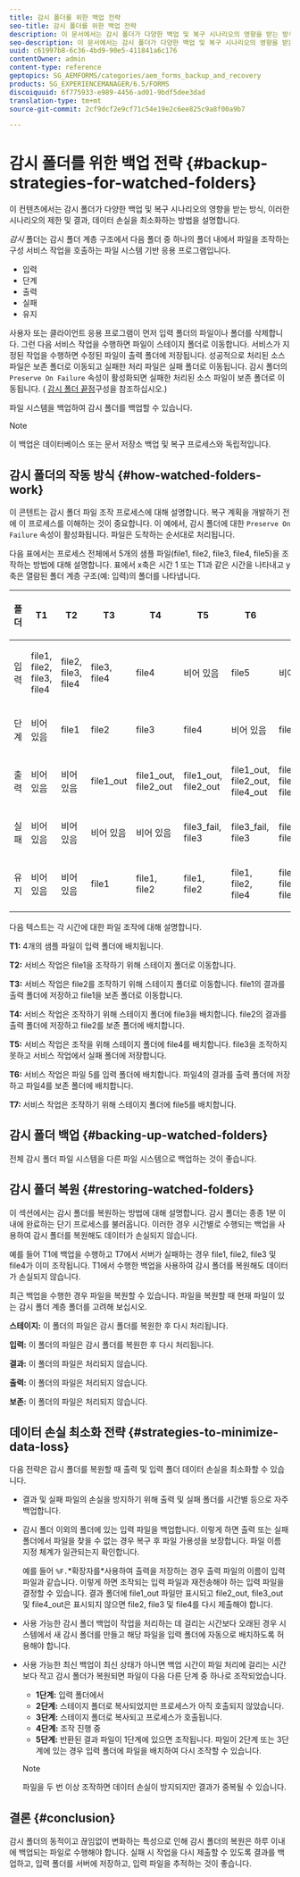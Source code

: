 ```yaml
---
title: 감시 폴더를 위한 백업 전략
seo-title: 감시 폴더를 위한 백업 전략
description: 이 문서에서는 감시 폴더가 다양한 백업 및 복구 시나리오의 영향을 받는 방식, 이러한 시나리오의 제한 사항 및 결과, 데이터 손실을 최소화하는 방법에 대해 설명합니다.
seo-description: 이 문서에서는 감시 폴더가 다양한 백업 및 복구 시나리오의 영향을 받는 방식, 이러한 시나리오의 제한 사항 및 결과, 데이터 손실을 최소화하는 방법에 대해 설명합니다.
uuid: c61997b8-6c36-4bd9-90e5-411841a6c176
contentOwner: admin
content-type: reference
geptopics: SG_AEMFORMS/categories/aem_forms_backup_and_recovery
products: SG_EXPERIENCEMANAGER/6.5/FORMS
discoiquuid: 6f775933-e989-4456-ad01-9bdf5dee3dad
translation-type: tm+mt
source-git-commit: 2cf9dcf2e9cf71c54e19e2c6ee825c9a8f00a9b7

---
```



# 감시 폴더를 위한 백업 전략 {#backup-strategies-for-watched-folders}

이 컨텐츠에서는 감시 폴더가 다양한 백업 및 복구 시나리오의 영향을 받는 방식, 이러한 시나리오의 제한 및 결과, 데이터 손실을 최소화하는 방법을 설명합니다.

*감시* 폴더는 감시 폴더 계층 구조에서 다음 폴더 중 하나의 폴더 내에서 파일을 조작하는 구성 서비스 작업을 호출하는 파일 시스템 기반 응용 프로그램입니다.

* 입력
* 단계
* 출력
* 실패
* 유지

사용자 또는 클라이언트 응용 프로그램이 먼저 입력 폴더의 파일이나 폴더를 삭제합니다. 그런 다음 서비스 작업을 수행하면 파일이 스테이지 폴더로 이동합니다. 서비스가 지정된 작업을 수행하면 수정된 파일이 출력 폴더에 저장됩니다. 성공적으로 처리된 소스 파일은 보존 폴더로 이동되고 실패한 처리 파일은 실패 폴더로 이동됩니다. 감시 폴더의 `Preserve On Failure` 속성이 활성화되면 실패한 처리된 소스 파일이 보존 폴더로 이동됩니다. ( [감시 폴더 끝점](/help/forms/using/admin-help/configuring-watched-folder-endpoints.md#configuring-watched-folder-endpoints)구성을 참조하십시오.)

파일 시스템을 백업하여 감시 폴더를 백업할 수 있습니다.

>[!NOTE]
>
>이 백업은 데이터베이스 또는 문서 저장소 백업 및 복구 프로세스와 독립적입니다.

## 감시 폴더의 작동 방식 {#how-watched-folders-work}

이 콘텐트는 감시 폴더 파일 조작 프로세스에 대해 설명합니다. 복구 계획을 개발하기 전에 이 프로세스를 이해하는 것이 중요합니다. 이 예에서, 감시 폴더에 대한 `Preserve On Failure` 속성이 활성화됩니다. 파일은 도착하는 순서대로 처리됩니다.

다음 표에서는 프로세스 전체에서 5개의 샘플 파일(file1, file2, file3, file4, file5)을 조작하는 방법에 대해 설명합니다. 표에서 x축은 시간 1 또는 T1과 같은 시간을 나타내고 y축은 열람된 폴더 계층 구조(예: 입력)의 폴더를 나타냅니다.

<table>
 <thead>
  <tr>
   <th><p>폴더</p></th>
   <th><p>T1</p></th>
   <th><p>T2</p></th>
   <th><p>T3</p></th>
   <th><p>T4</p></th>
   <th><p>T5</p></th>
   <th><p>T6</p></th>
   <th><p>T7</p></th>
  </tr>
 </thead>
 <tbody>
  <tr>
   <td><p>입력</p></td>
   <td><p>file1, file2, file3, file4</p></td>
   <td><p>file2, file3, file4</p></td>
   <td><p>file3, file4</p></td>
   <td><p>file4</p></td>
   <td><p>비어 있음</p></td>
   <td><p>file5</p></td>
   <td><p>비어 있음</p></td>
  </tr>
  <tr>
   <td><p>단계</p></td>
   <td><p>비어 있음</p></td>
   <td><p>file1</p></td>
   <td><p>file2</p></td>
   <td><p>file3</p></td>
   <td><p>file4</p></td>
   <td><p>비어 있음</p></td>
   <td><p>file5</p></td>
  </tr>
  <tr>
   <td><p>출력</p></td>
   <td><p>비어 있음</p></td>
   <td><p>비어 있음</p></td>
   <td><p>file1_out</p></td>
   <td><p>file1_out, file2_out</p></td>
   <td><p>file1_out, file2_out</p></td>
   <td><p>file1_out, file2_out, file4_out</p></td>
   <td><p>file1_out, file2_out, file4_out</p></td>
  </tr>
  <tr>
   <td><p>실패</p></td>
   <td><p>비어 있음</p></td>
   <td><p>비어 있음</p></td>
   <td><p>비어 있음</p></td>
   <td><p>비어 있음</p></td>
   <td><p>file3_fail, file3 </p></td>
   <td><p>file3_fail, file3 </p></td>
   <td><p>file3_fail, file3 </p></td>
  </tr>
  <tr>
   <td><p>유지</p></td>
   <td><p>비어 있음</p></td>
   <td><p>비어 있음</p></td>
   <td><p>file1 </p></td>
   <td><p>file1, file2 </p></td>
   <td><p>file1, file2 </p></td>
   <td><p>file1, file2, file4 </p></td>
   <td><p>file1, file2, file4 </p></td>
  </tr>
 </tbody>
</table>

다음 텍스트는 각 시간에 대한 파일 조작에 대해 설명합니다.

**T1:** 4개의 샘플 파일이 입력 폴더에 배치됩니다.

**T2:** 서비스 작업은 file1을 조작하기 위해 스테이지 폴더로 이동합니다.

**T3:** 서비스 작업은 file2를 조작하기 위해 스테이지 폴더로 이동합니다. file1의 결과를 출력 폴더에 저장하고 file1을 보존 폴더로 이동합니다.

**T4:** 서비스 작업은 조작하기 위해 스테이지 폴더에 file3을 배치합니다. file2의 결과를 출력 폴더에 저장하고 file2를 보존 폴더에 배치합니다.

**T5:** 서비스 작업은 조작을 위해 스테이지 폴더에 file4를 배치합니다. file3을 조작하지 못하고 서비스 작업에서 실패 폴더에 저장합니다.

**T6:** 서비스 작업은 파일 5를 입력 폴더에 배치합니다. 파일4의 결과를 출력 폴더에 저장하고 파일4를 보존 폴더에 배치합니다.

**T7:** 서비스 작업은 조작하기 위해 스테이지 폴더에 file5를 배치합니다.

## 감시 폴더 백업 {#backing-up-watched-folders}

전체 감시 폴더 파일 시스템을 다른 파일 시스템으로 백업하는 것이 좋습니다.

## 감시 폴더 복원 {#restoring-watched-folders}

이 섹션에서는 감시 폴더를 복원하는 방법에 대해 설명합니다. 감시 폴더는 종종 1분 이내에 완료하는 단기 프로세스를 불러옵니다. 이러한 경우 시간별로 수행되는 백업을 사용하여 감시 폴더를 복원해도 데이터가 손실되지 않습니다.

예를 들어 T1에 백업을 수행하고 T7에서 서버가 실패하는 경우 file1, file2, file3 및 file4가 이미 조작됩니다. T1에서 수행한 백업을 사용하여 감시 폴더를 복원해도 데이터가 손실되지 않습니다.

최근 백업을 수행한 경우 파일을 복원할 수 있습니다. 파일을 복원할 때 현재 파일이 있는 감시 폴더 계층 폴더를 고려해 보십시오.

**스테이지:** 이 폴더의 파일은 감시 폴더를 복원한 후 다시 처리됩니다.

**입력:** 이 폴더의 파일은 감시 폴더를 복원한 후 다시 처리됩니다.

**결과:** 이 폴더의 파일은 처리되지 않습니다.

**출력:** 이 폴더의 파일은 처리되지 않습니다.

**보존:** 이 폴더의 파일은 처리되지 않습니다.

## 데이터 손실 최소화 전략 {#strategies-to-minimize-data-loss}

다음 전략은 감시 폴더를 복원할 때 출력 및 입력 폴더 데이터 손실을 최소화할 수 있습니다.

* 결과 및 실패 파일의 손실을 방지하기 위해 출력 및 실패 폴더를 시간별 등으로 자주 백업합니다.
* 감시 폴더 이외의 폴더에 있는 입력 파일을 백업합니다. 이렇게 하면 출력 또는 실패 폴더에서 파일을 찾을 수 없는 경우 복구 후 파일 가용성을 보장합니다. 파일 이름 지정 체계가 일관되는지 확인합니다.

   예를 들어 `%F.`*확장자를&#x200B;*사용하여 출력을 저장하는 경우 출력 파일의 이름이 입력 파일과 같습니다. 이렇게 하면 조작되는 입력 파일과 재전송해야 하는 입력 파일을 결정할 수 있습니다. 결과 폴더에 file1_out 파일만 표시되고 file2_out, file3_out 및 file4_out은 표시되지 않으면 file2, file3 및 file4를 다시 제출해야 합니다.

* 사용 가능한 감시 폴더 백업이 작업을 처리하는 데 걸리는 시간보다 오래된 경우 시스템에서 새 감시 폴더를 만들고 해당 파일을 입력 폴더에 자동으로 배치하도록 허용해야 합니다.
* 사용 가능한 최신 백업이 최신 상태가 아니면 백업 시간이 파일 처리에 걸리는 시간보다 작고 감시 폴더가 복원되면 파일이 다음 다른 단계 중 하나로 조작되었습니다.

   * **1단계:** 입력 폴더에서
   * **2단계:** 스테이지 폴더로 복사되었지만 프로세스가 아직 호출되지 않았습니다.
   * **3단계:** 스테이지 폴더로 복사되고 프로세스가 호출됩니다.
   * **4단계:** 조작 진행 중
   * **5단계:** 반환된 결과
   파일이 1단계에 있으면 조작됩니다. 파일이 2단계 또는 3단계에 있는 경우 입력 폴더에 파일을 배치하여 다시 조작할 수 있습니다.

   >[!NOTE]
   >
   >파일을 두 번 이상 조작하면 데이터 손실이 방지되지만 결과가 중복될 수 있습니다.

## 결론 {#conclusion}

감시 폴더의 동적이고 끊임없이 변화하는 특성으로 인해 감시 폴더의 복원은 하루 이내에 백업되는 파일로 수행해야 합니다. 실패 시 작업을 다시 제출할 수 있도록 결과를 백업하고, 입력 폴더를 서버에 저장하고, 입력 파일을 추적하는 것이 좋습니다.
